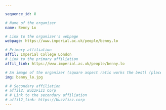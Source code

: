 ```yaml
---

sequence_id: 8

# Name of the organizer
name: Benny Lo

# Link to the organizer's webpage
webpage: https://www.imperial.ac.uk/people/benny.lo

# Primary affiliation
affil: Imperial College London
# Link to the primary affiliation
affil_link: https://www.imperial.ac.uk/people/benny.lo

# An image of the organizer (square aspect ratio works the best) (place in the `assets/img/organizers` directory)
img: benny_lo.jpg

# # Secondary affiliation
# affil2: BuzzFizz Corp
# # Link to the secondary affiliation
# affil2_link: https://buzzfizz.corp
---
```

